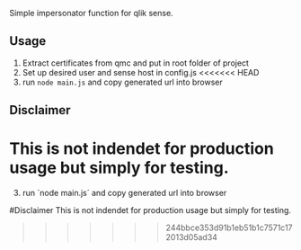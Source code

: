 Simple impersonator function for qlik sense. 

## Usage

1. Extract certificates from qmc and put in root folder of project
2. Set up desired user and sense host in config.js
<<<<<<< HEAD
3. run `node main.js` and copy generated url into browser

## Disclaimer
This is not indendet for production usage but simply for testing.
=======
3. run ´node main.js´ and copy generated url into browser

#Disclaimer
This is not indendet for production usage but simply for testing.
>>>>>>> 244bbce353d91b1eb51b1c7571c172013d05ad34
